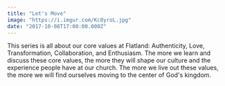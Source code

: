 ```yaml
---
title: "Let's Move"
image: "https://i.imgur.com/Kc8yroL.jpg"
date: "2017-10-08T17:00:00.000Z"
---
```

This series is all about our core values at Flatland: Authenticity, Love, Transformation, Collaboration, and Enthusiasm. The more we learn and discuss these core values, the more they will shape our culture and the experience people have at our church. The more we live out these values, the more we will find ourselves moving to the center of God's kingdom.